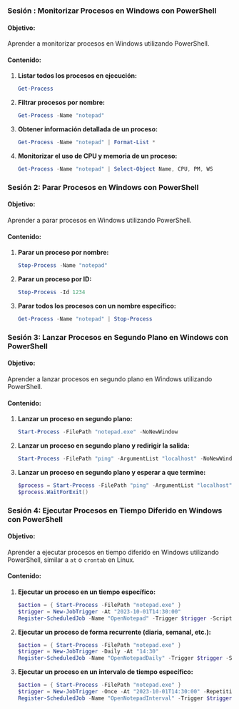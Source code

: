 
### Sesión : Monitorizar Procesos en Windows con PowerShell

#### Objetivo:
Aprender a monitorizar procesos en Windows utilizando PowerShell.

#### Contenido:
1. **Listar todos los procesos en ejecución:**
   ```powershell
   Get-Process
   ```

2. **Filtrar procesos por nombre:**
   ```powershell
   Get-Process -Name "notepad"
   ```

3. **Obtener información detallada de un proceso:**
   ```powershell
   Get-Process -Name "notepad" | Format-List *
   ```

4. **Monitorizar el uso de CPU y memoria de un proceso:**
   ```powershell
   Get-Process -Name "notepad" | Select-Object Name, CPU, PM, WS
   ```

### Sesión 2: Parar Procesos en Windows con PowerShell

#### Objetivo:
Aprender a parar procesos en Windows utilizando PowerShell.

#### Contenido:
1. **Parar un proceso por nombre:**
   ```powershell
   Stop-Process -Name "notepad"
   ```

2. **Parar un proceso por ID:**
   ```powershell
   Stop-Process -Id 1234
   ```

3. **Parar todos los procesos con un nombre específico:**
   ```powershell
   Get-Process -Name "notepad" | Stop-Process
   ```

### Sesión 3: Lanzar Procesos en Segundo Plano en Windows con PowerShell

#### Objetivo:
Aprender a lanzar procesos en segundo plano en Windows utilizando PowerShell.

#### Contenido:
1. **Lanzar un proceso en segundo plano:**
   ```powershell
   Start-Process -FilePath "notepad.exe" -NoNewWindow
   ```

2. **Lanzar un proceso en segundo plano y redirigir la salida:**
   ```powershell
   Start-Process -FilePath "ping" -ArgumentList "localhost" -NoNewWindow -RedirectStandardOutput "output.txt" -RedirectStandardError "error.txt"
   ```

3. **Lanzar un proceso en segundo plano y esperar a que termine:**
   ```powershell
   $process = Start-Process -FilePath "ping" -ArgumentList "localhost" -NoNewWindow -PassThru
   $process.WaitForExit()
   ```

### Sesión 4: Ejecutar Procesos en Tiempo Diferido en Windows con PowerShell

#### Objetivo:
Aprender a ejecutar procesos en tiempo diferido en Windows utilizando PowerShell, similar a `at` o `crontab` en Linux.

#### Contenido:
1. **Ejecutar un proceso en un tiempo específico:**
   ```powershell
   $action = { Start-Process -FilePath "notepad.exe" }
   $trigger = New-JobTrigger -At "2023-10-01T14:30:00"
   Register-ScheduledJob -Name "OpenNotepad" -Trigger $trigger -ScriptBlock $action
   ```

2. **Ejecutar un proceso de forma recurrente (diaria, semanal, etc.):**
   ```powershell
   $action = { Start-Process -FilePath "notepad.exe" }
   $trigger = New-JobTrigger -Daily -At "14:30"
   Register-ScheduledJob -Name "OpenNotepadDaily" -Trigger $trigger -ScriptBlock $action
   ```

3. **Ejecutar un proceso en un intervalo de tiempo específico:**
   ```powershell
   $action = { Start-Process -FilePath "notepad.exe" }
   $trigger = New-JobTrigger -Once -At "2023-10-01T14:30:00" -RepetitionInterval (New-TimeSpan -Minutes 30) -RepetitionDuration ([TimeSpan]::MaxValue)
   Register-ScheduledJob -Name "OpenNotepadInterval" -Trigger $trigger -ScriptBlock $action
   ```
